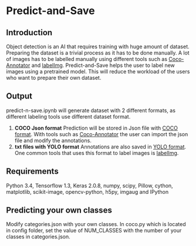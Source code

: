 # Predict-and-Save

## Introduction
Object detection is an AI that requires training with huge amount of dataset. Preparing the dataset is a trivial process as it has to be done manually. A lot of images has to be labelled manually using different tools such as [Coco-Annotator](https://github.com/jsbroks/coco-annotator.git) and [labelImg](https://github.com/tzutalin/labelImg). Predict-and-Save helps the user to label new images using a pretrained model. This will reduce the workload of the users who want to prepare their own dataset.

## Output
predict-n-save.ipynb will generate dataset with 2 different formats, as different labeling tools use different dataset format.
1. **COCO Json format**
Prediction will be stored in Json file with [COCO format](https://www.immersivelimit.com/tutorials/create-coco-annotations-from-scratch). With tools such as [Coco-Annotator](https://github.com/jsbroks/coco-annotator.git) the user can import the json file and modify the annotations.
2. **txt files with YOLO format**
Annotations are also saved in [YOLO format](https://github.com/AlexeyAB/Yolo_mark/issues/60). One common tools that uses this format to label images is [labelImg](https://github.com/tzutalin/labelImg).

## Requirements
Python 3.4, Tensorflow 1.3, Keras 2.0.8, numpy, scipy, Pillow, cython, matplotlib, scikit-image, opencv-python, h5py, imgaug and IPython

## Predicting your own classes
Modify categories.json with your own classes. In coco.py which is located in config folder, set the value of NUM_CLASSES with the number of your classes in categories.json.
